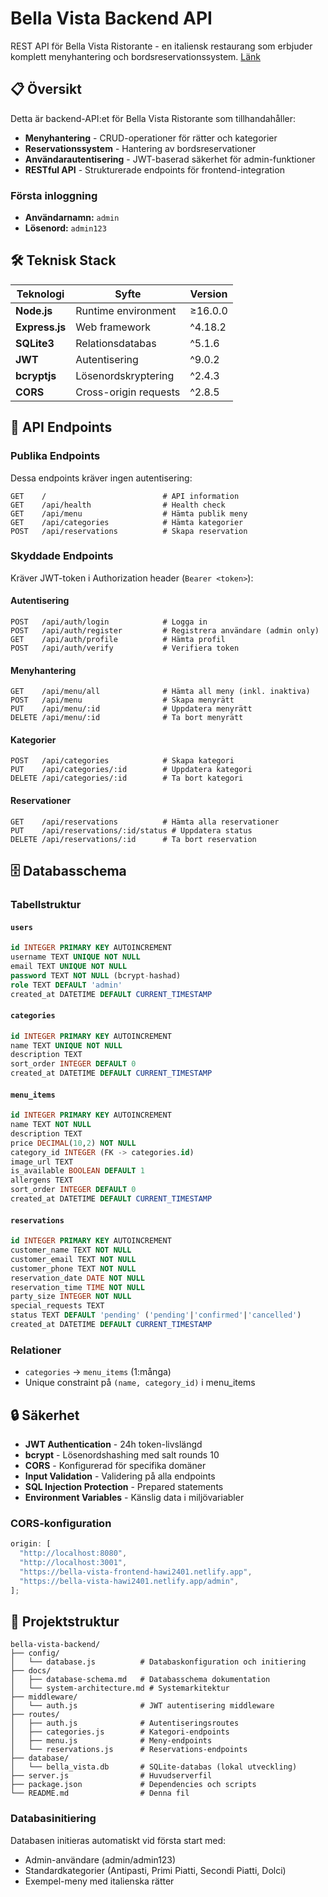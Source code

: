 # Bella Vista Backend API

REST API för Bella Vista Ristorante - en italiensk restaurang som erbjuder komplett menyhantering och bordsreservationssystem. [Länk](https://bella-vista-backend.onrender.com)

## 📋 Översikt

Detta är backend-API:et för Bella Vista Ristorante som tillhandahåller:

- **Menyhantering** - CRUD-operationer för rätter och kategorier
- **Reservationssystem** - Hantering av bordsreservationer
- **Användarautentisering** - JWT-baserad säkerhet för admin-funktioner
- **RESTful API** - Strukturerade endpoints för frontend-integration

### Första inloggning

- **Användarnamn:** `admin`
- **Lösenord:** `admin123`

## 🛠 Teknisk Stack

| Teknologi      | Syfte                 | Version |
| -------------- | --------------------- | ------- |
| **Node.js**    | Runtime environment   | ≥16.0.0 |
| **Express.js** | Web framework         | ^4.18.2 |
| **SQLite3**    | Relationsdatabas      | ^5.1.6  |
| **JWT**        | Autentisering         | ^9.0.2  |
| **bcryptjs**   | Lösenordskryptering   | ^2.4.3  |
| **CORS**       | Cross-origin requests | ^2.8.5  |

## 📡 API Endpoints

### Publika Endpoints

Dessa endpoints kräver ingen autentisering:

```http
GET    /                          # API information
GET    /api/health                # Health check
GET    /api/menu                  # Hämta publik meny
GET    /api/categories            # Hämta kategorier
POST   /api/reservations          # Skapa reservation
```

### Skyddade Endpoints

Kräver JWT-token i Authorization header (`Bearer <token>`):

#### Autentisering

```http
POST   /api/auth/login            # Logga in
POST   /api/auth/register         # Registrera användare (admin only)
GET    /api/auth/profile          # Hämta profil
POST   /api/auth/verify           # Verifiera token
```

#### Menyhantering

```http
GET    /api/menu/all              # Hämta all meny (inkl. inaktiva)
POST   /api/menu                  # Skapa menyrätt
PUT    /api/menu/:id              # Uppdatera menyrätt
DELETE /api/menu/:id              # Ta bort menyrätt
```

#### Kategorier

```http
POST   /api/categories            # Skapa kategori
PUT    /api/categories/:id        # Uppdatera kategori
DELETE /api/categories/:id        # Ta bort kategori
```

#### Reservationer

```http
GET    /api/reservations          # Hämta alla reservationer
PUT    /api/reservations/:id/status # Uppdatera status
DELETE /api/reservations/:id      # Ta bort reservation
```

## 🗄 Databasschema

### Tabellstruktur

#### `users`

```sql
id INTEGER PRIMARY KEY AUTOINCREMENT
username TEXT UNIQUE NOT NULL
email TEXT UNIQUE NOT NULL
password TEXT NOT NULL (bcrypt-hashad)
role TEXT DEFAULT 'admin'
created_at DATETIME DEFAULT CURRENT_TIMESTAMP
```

#### `categories`

```sql
id INTEGER PRIMARY KEY AUTOINCREMENT
name TEXT UNIQUE NOT NULL
description TEXT
sort_order INTEGER DEFAULT 0
created_at DATETIME DEFAULT CURRENT_TIMESTAMP
```

#### `menu_items`

```sql
id INTEGER PRIMARY KEY AUTOINCREMENT
name TEXT NOT NULL
description TEXT
price DECIMAL(10,2) NOT NULL
category_id INTEGER (FK -> categories.id)
image_url TEXT
is_available BOOLEAN DEFAULT 1
allergens TEXT
sort_order INTEGER DEFAULT 0
created_at DATETIME DEFAULT CURRENT_TIMESTAMP
```

#### `reservations`

```sql
id INTEGER PRIMARY KEY AUTOINCREMENT
customer_name TEXT NOT NULL
customer_email TEXT NOT NULL
customer_phone TEXT NOT NULL
reservation_date DATE NOT NULL
reservation_time TIME NOT NULL
party_size INTEGER NOT NULL
special_requests TEXT
status TEXT DEFAULT 'pending' ('pending'|'confirmed'|'cancelled')
created_at DATETIME DEFAULT CURRENT_TIMESTAMP
```

### Relationer

- `categories` → `menu_items` (1:många)
- Unique constraint på `(name, category_id)` i menu_items

## 🔒 Säkerhet

- **JWT Authentication** - 24h token-livslängd
- **bcrypt** - Lösenordshashing med salt rounds 10
- **CORS** - Konfigurerad för specifika domäner
- **Input Validation** - Validering på alla endpoints
- **SQL Injection Protection** - Prepared statements
- **Environment Variables** - Känslig data i miljövariabler

### CORS-konfiguration

```javascript
origin: [
  "http://localhost:8080",
  "http://localhost:3001",
  "https://bella-vista-frontend-hawi2401.netlify.app",
  "https://bella-vista-hawi2401.netlify.app/admin",
];
```

## 📁 Projektstruktur

```
bella-vista-backend/
├── config/
│   └── database.js          # Databaskonfiguration och initiering
├── docs/
│   ├── database-schema.md   # Databasschema dokumentation
│   └── system-architecture.md # Systemarkitektur
├── middleware/
│   └── auth.js              # JWT autentisering middleware
├── routes/
│   ├── auth.js              # Autentiseringsroutes
│   ├── categories.js        # Kategori-endpoints
│   ├── menu.js              # Meny-endpoints
│   └── reservations.js      # Reservations-endpoints
├── database/
│   └── bella_vista.db       # SQLite-databas (lokal utveckling)
├── server.js                # Huvudserverfil
├── package.json             # Dependencies och scripts
└── README.md                # Denna fil
```

### Databasinitiering

Databasen initieras automatiskt vid första start med:

- Admin-användare (admin/admin123)
- Standardkategorier (Antipasti, Primi Piatti, Secondi Piatti, Dolci)
- Exempel-meny med italienska rätter
